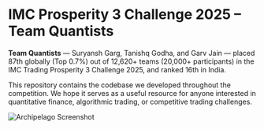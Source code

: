 # IMC Prosperity 3 Challenge 2025 – Team Quantists

**Team Quantists** — Suryansh Garg, Tanishq Godha, and Garv Jain — placed 87th globally (Top 0.7%) out of 12,620+ teams (20,000+ participants) in the IMC Trading Prosperity 3 Challenge 2025, and ranked 16th in India.

This repository contains the codebase we developed throughout the competition. We hope it serves as a useful resource for anyone interested in quantitative finance, algorithmic trading, or competitive trading challenges.

![Archipelago Screenshot](https://github.com/SuryanshGarg12/Prosperity-3/blob/main/images/archipelago.png "Rank 87, Quantists")
